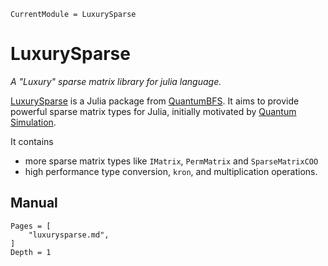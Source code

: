 ```@meta
CurrentModule = LuxurySparse
```

# LuxurySparse

*A "Luxury" sparse matrix library for julia language.*

[LuxurySparse](https://github.com/QuantumBFS/LuxurySparse.jl) is a Julia package from [QuantumBFS](https://github.com/QuantumBFS). It aims to provide powerful sparse matrix types for Julia, initially motivated by [Quantum Simulation](https://quantumbfs.github.io/Yao.jl/latest/).

It contains
* more sparse matrix types like `IMatrix`, `PermMatrix` and `SparseMatrixCOO`
* high performance type conversion, `kron`, and multiplication operations.

## Manual

```@contents
Pages = [
    "luxurysparse.md",
]
Depth = 1
```
